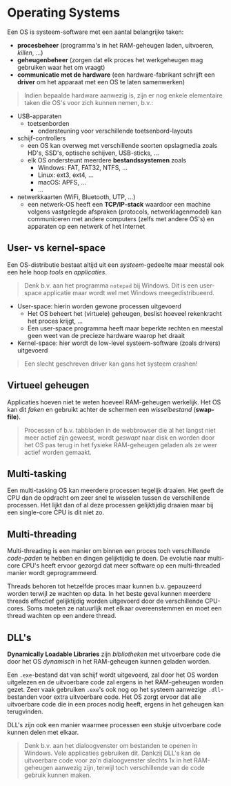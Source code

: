 # Operating Systems

Een OS is systeem-software met een aantal belangrijke taken:

- **procesbeheer** (programma's in het RAM-geheugen laden, uitvoeren, *killen*, ...)
- **geheugenbeheer** (zorgen dat elk proces het werkgeheugen mag gebruiken waar het om vraagt)
- **communicatie met de hardware** (een hardware-fabrikant schrijft een **driver** om het apparaat met een OS te laten samenwerken)

> Indien bepaalde hardware aanwezig is, zijn er nog enkele elementaire taken die OS's voor zich kunnen nemen, b.v.:

- USB-apparaten
	- toetsenborden
		- ondersteuning voor verschillende toetsenbord-layouts
- schijf-controllers
	- een OS kan overweg met verschillende soorten opslagmedia zoals HD's, SSD's, optische schijven, USB-sticks, ...
	- elk OS ondersteunt meerdere **bestandssystemen** zoals
		- Windows: FAT, FAT32, NTFS, ...
		- Linux: ext3, ext4, ...
		- macOS: APFS, ...
		- ...
- netwerkkaarten (WiFi, Bluetooth, UTP, ...)
	- een netwerk-OS heeft een **TCP/IP-stack** waardoor een machine volgens vastgelegde afspraken (protocols, netwerklagenmodel) kan communiceren met andere computers (zelfs met andere OS's) en apparaten op een netwerk of het Internet

## User- vs kernel-space
Een OS-distributie bestaat altijd uit een *systeem*-gedeelte maar meestal ook een hele hoop *tools* en *applicaties*.

> Denk b.v. aan het programma `notepad` bij Windows. Dit is een user-space applicatie maar wordt wel met Windows meegedistribueerd.

- User-space: hierin worden gewone processen uitgevoerd
	- Het OS beheert het (virtuele) geheugen, beslist hoeveel rekenkracht het proces krijgt, ...
	- Een user-space programma heeft maar beperkte rechten en meestal geen weet van de precieze hardware waarop het draait
- Kernel-space: hier wordt de low-level systeem-software (zoals drivers) uitgevoerd

> Een slecht geschreven driver kan gans het systeem crashen!

## Virtueel geheugen
Applicaties hoeven niet te weten hoeveel RAM-geheugen werkelijk. Het OS kan dit *faken* en gebruikt achter de schermen een *wisselbestand* (**swap-file**).

> Processen of b.v. tabbladen in de webbrowser die al het langst niet meer actief zijn geweest, wordt *geswapt* naar disk en worden door het OS pas terug in het fysieke RAM-geheugen geladen als ze weer actief worden gemaakt.

## Multi-tasking
Een multi-tasking OS kan meerdere processen tegelijk draaien. Het geeft de CPU dan de opdracht om zeer snel te wisselen tussen de verschillende processen. Het lijkt dan of al deze processen gelijktijdig draaien maar bij een single-core CPU is dit niet zo.

## Multi-threading
Multi-threading is een manier om binnen een proces toch verschillende *code-paden* te hebben en dingen gelijktijdig te doen. De evolutie naar multi-core CPU's heeft ervoor gezorgd dat meer software op een multi-threaded manier wordt geprogrammeerd.

Threads behoren tot hetzelfde proces maar kunnen b.v. gepauzeerd worden terwijl ze wachten op data. In het beste geval kunnen meerdere threads effectief gelijktijdig worden uitgevoerd door de verschillende CPU-cores. Soms moeten ze natuurlijk met elkaar overeenstemmen en moet een thread wachten op een andere thread.

## DLL's
**Dynamically Loadable Libraries** zijn *bibliotheken* met uitvoerbare code die door het OS *dynamisch* in het RAM-geheugen kunnen geladen worden. 

Een `.exe`-bestand dat van schijf wordt uitgevoerd, zal door het OS worden uitgelezen en de uitvoerbare code zal ergens in het RAM-geheugen worden gezet. Zeer vaak gebruiken `.exe`'s ook nog op het systeem aanwezige `.dll`-bestanden voor extra uitvoerbare code. Het OS zorgt ervoor dat alle uitvoerbare code die in een proces nodig heeft, ergens in het geheugen kan terugvinden.

DLL's zijn ook een manier waarmee processen een stukje uitvoerbare code kunnen delen met elkaar. 

> Denk b.v. aan het dialoogvenster om bestanden te openen in Windows. Vele applicaties gebruiken dit. Dankzij DLL's kan de uitvoerbare code voor zo'n dialoogvenster slechts 1x in het RAM-geheugen aanwezig zijn, terwijl toch verschillende van de code gebruik kunnen maken.
